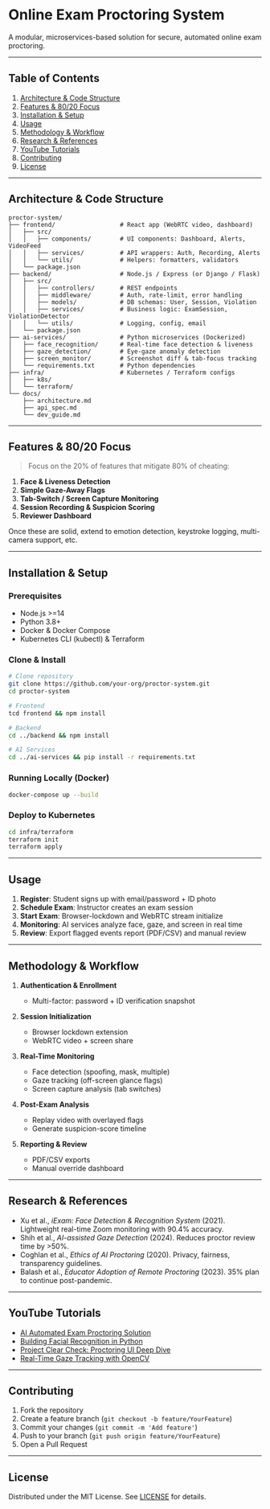# Online Exam Proctoring System

A modular, microservices-based solution for secure, automated online exam proctoring.

---

## Table of Contents

1. [Architecture & Code Structure](#architecture--code-structure)
2. [Features & 80/20 Focus](#features--8020-focus)
3. [Installation & Setup](#installation--setup)
4. [Usage](#usage)
5. [Methodology & Workflow](#methodology--workflow)
6. [Research & References](#research--references)
7. [YouTube Tutorials](#youtube-tutorials)
8. [Contributing](#contributing)
9. [License](#license)

---

## Architecture & Code Structure

```
proctor-system/
├── frontend/                  # React app (WebRTC video, dashboard)
│   ├── src/
│   │   ├── components/        # UI components: Dashboard, Alerts, VideoFeed
│   │   ├── services/          # API wrappers: Auth, Recording, Alerts
│   │   └── utils/             # Helpers: formatters, validators
│   └── package.json
├── backend/                   # Node.js / Express (or Django / Flask)
│   ├── src/
│   │   ├── controllers/       # REST endpoints
│   │   ├── middleware/        # Auth, rate-limit, error handling
│   │   ├── models/            # DB schemas: User, Session, Violation
│   │   ├── services/          # Business logic: ExamSession, ViolationDetector
│   │   └── utils/             # Logging, config, email
│   └── package.json
├── ai-services/               # Python microservices (Dockerized)
│   ├── face_recognition/      # Real-time face detection & liveness
│   ├── gaze_detection/        # Eye-gaze anomaly detection
│   ├── screen_monitor/        # Screenshot diff & tab-focus tracking
│   └── requirements.txt       # Python dependencies
├── infra/                     # Kubernetes / Terraform configs
│   ├── k8s/
│   └── terraform/
└── docs/
    ├── architecture.md
    ├── api_spec.md
    └── dev_guide.md
```

---

## Features & 80/20 Focus

> Focus on the 20% of features that mitigate 80% of cheating:

1. **Face & Liveness Detection**
2. **Simple Gaze-Away Flags**
3. **Tab-Switch / Screen Capture Monitoring**
4. **Session Recording & Suspicion Scoring**
5. **Reviewer Dashboard**

Once these are solid, extend to emotion detection, keystroke logging, multi-camera support, etc.

---

## Installation & Setup

### Prerequisites

* Node.js >=14
* Python 3.8+
* Docker & Docker Compose
* Kubernetes CLI (kubectl) & Terraform

### Clone & Install

```bash
# Clone repository
git clone https://github.com/your-org/proctor-system.git
cd proctor-system

# Frontend
tcd frontend && npm install

# Backend
cd ../backend && npm install

# AI Services
cd ../ai-services && pip install -r requirements.txt
```

### Running Locally (Docker)

```bash
docker-compose up --build
```

### Deploy to Kubernetes

```bash
cd infra/terraform
terraform init
terraform apply
```

---

## Usage

1. **Register**: Student signs up with email/password + ID photo
2. **Schedule Exam**: Instructor creates an exam session
3. **Start Exam**: Browser-lockdown and WebRTC stream initialize
4. **Monitoring**: AI services analyze face, gaze, and screen in real time
5. **Review**: Export flagged events report (PDF/CSV) and manual review

---

## Methodology & Workflow

1. **Authentication & Enrollment**

   * Multi-factor: password + ID verification snapshot
2. **Session Initialization**

   * Browser lockdown extension
   * WebRTC video + screen share
3. **Real-Time Monitoring**

   * Face detection (spoofing, mask, multiple)
   * Gaze tracking (off-screen glance flags)
   * Screen capture analysis (tab switches)
4. **Post-Exam Analysis**

   * Replay video with overlayed flags
   * Generate suspicion-score timeline
5. **Reporting & Review**

   * PDF/CSV exports
   * Manual override dashboard

---

## Research & References

* Xu et al., *iExam: Face Detection & Recognition System* (2021). Lightweight real-time Zoom monitoring with 90.4% accuracy.
* Shih et al., *AI-assisted Gaze Detection* (2024). Reduces proctor review time by >50%.
* Coghlan et al., *Ethics of AI Proctoring* (2020). Privacy, fairness, transparency guidelines.
* Balash et al., *Educator Adoption of Remote Proctoring* (2023). 35% plan to continue post-pandemic.

---

## YouTube Tutorials

* [AI Automated Exam Proctoring Solution](https://youtu.be/example1)
* [Building Facial Recognition in Python](https://youtu.be/example2)
* [Project Clear Check: Proctoring UI Deep Dive](https://youtu.be/example3)
* [Real-Time Gaze Tracking with OpenCV](https://youtu.be/example4)

---

## Contributing

1. Fork the repository
2. Create a feature branch (`git checkout -b feature/YourFeature`)
3. Commit your changes (`git commit -m 'Add feature'`)
4. Push to your branch (`git push origin feature/YourFeature`)
5. Open a Pull Request

---

## License

Distributed under the MIT License. See [LICENSE](LICENSE) for details.

